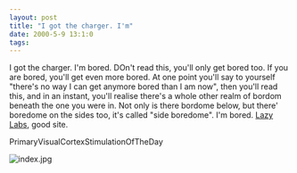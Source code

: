 ```yaml
---
layout: post
title: "I got the charger. I'm"
date: 2000-5-9 13:1:0
tags: 
---
```


I got the charger. I'm bored. DOn't read this, you'll only get bored too. If you are bored, you'll get even more bored. At one point you'll say to yourself "there's no way I can get anymore bored than I am now", then you'll read this, and in an instant, you'll realise there's a whole other realm of bordom beneath the one you were in. Not only is there bordome below, but there' boredome on the sides too, it's called "side boredome". I'm bored. [Lazy Labs][1], good site.




PrimaryVisualCortexStimulationOfTheDay

![index.jpg][2]





   [1]: http://www3.sympatico.ca/dung/index2.html
   [2]: index.jpg
